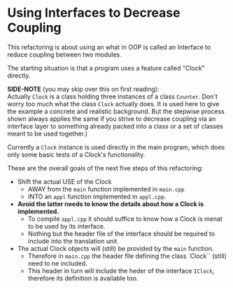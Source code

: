 # Using Interfaces to Decrease Coupling

This refactoring is about using an what in OOP is called an
Interface to reduce coupling between two modules.

The starting situation is that a program uses a feature
called "Clock" directly.

**SIDE-NOTE** (you may skip over this on first reading):\
Actually `Clock` is a class holding three instances of a
class `Counter`. Don't worry too much what the class `Clock`
actually does. It is used here to give the example a
concrete and realistic background. But the stepwise process
shown always applies the same if you strive to decrease
coupling via an interface layer to something already packed
into a class or a set of classes meant to be used together.)

Currently a `Clock` instance is used directly in the main
program, which does only some basic tests of a Clock's
functionality.

These are the overall goals of the next five steps of this
refactoring:
- Shift the actual USE of the Clock
  - AWAY from the `main` function implemented in
    `main.cpp`
  - INTO an `appl` function implemented in `appl.cpp`.
- **Avoid the latter needs to know the details about how a
  Clock is implemented.**
  - To compile `appl.cpp` it should suffice to know how
    a Clock is menat to be used by its interface.
  - Nothing but the header file of the interface should be
    required to include into the translation unit.
- The actual Clock objects will (still) be provided by the
  `main` function.
  - Therefore in `main.cpp` the header file defining the
    class `Clock`` (still) need to ne included.
  - This header in turn will include the heder of the
    interface `IClock`, therefore its definition is
    available too.
